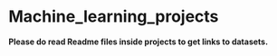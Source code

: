 # Machine_learning_projects
**Please do read Readme files inside projects to get links to datasets.**
